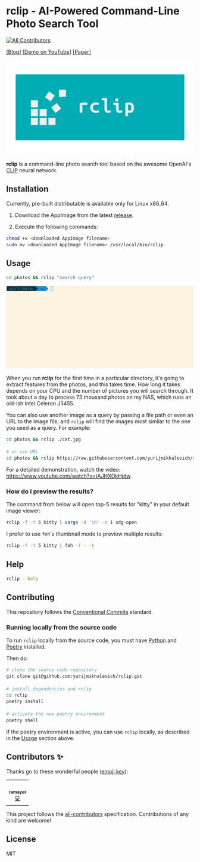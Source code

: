 # rclip - AI-Powered Command-Line Photo Search Tool
<!-- ALL-CONTRIBUTORS-BADGE:START - Do not remove or modify this section -->
[![All Contributors](https://img.shields.io/badge/all_contributors-1-orange.svg?style=flat-square)](#contributors-)
<!-- ALL-CONTRIBUTORS-BADGE:END -->

[[Blog]](https://mikhalevi.ch/rclip-an-ai-powered-command-line-photo-search-tool/) [[Demo on YouTube]](https://www.youtube.com/watch?v=tAJHXOkHidw) [[Paper]](https://www.thinkmind.org/index.php?view=article&articleid=content_2023_1_20_60011)

<div align="center">
  <img alt="rclip logo" src="resources/logo-transparent.png" width="600px" />
</div>

**rclip** is a command-line photo search tool based on the awesome OpenAI's [CLIP](https://github.com/openai/CLIP) neural network.

## Installation

Currently, pre-built distributable is available only for Linux x86_64.

1. Download the AppImage from the latest [release](https://github.com/yurijmikhalevich/rclip/releases).

2. Execute the following commands:

```bash
chmod +x <downloaded AppImage filename>
sudo mv <downloaded AppImage filename> /usr/local/bin/rclip
```

## Usage

```bash
cd photos && rclip "search query"
```

<img alt="rclip usage demo" src="resources/rclip-usage.gif" width="640px" />

When you run **rclip** for the first time in a particular directory, it's going to extract features from the photos, and this takes time. How long it takes depends on your CPU and the number of pictures you will search through. It took about a day to process 73 thousand photos on my NAS, which runs an old-ish Intel Celeron J3455.

You can also use another image as a query by passing a file path or even an URL to the image file, and `rclip` will find the images most similar to the one you used as a query. For example:

```bash
cd photos && rclip ./cat.jpg

# or use URL
cd photos && rclip https://raw.githubusercontent.com/yurijmikhalevich/rclip/main/tests/e2e/images/cat.jpg
```

For a detailed demonstration, watch the video: https://www.youtube.com/watch?v=tAJHXOkHidw.

### How do I preview the results?

The command from below will open top-5 results for "kitty" in your default image viewer:

```bash
rclip -f -t 5 kitty | xargs -d '\n' -n 1 xdg-open
```

I prefer to use `feh`'s thumbnail mode to preview multiple results:

```bash
rclip -f -t 5 kitty | feh -f - -t
```

## Help

```bash
rclip --help
```

## Contributing

This repository follows the [Conventional Commits](https://www.conventionalcommits.org/en/v1.0.0/) standard.

### Running locally from the source code

To run `rclip` locally from the source code, you must have [Python](https://www.python.org/downloads/) and [Poetry](https://python-poetry.org/) installed.

Then do:
```bash
# clone the source code repository
git clone git@github.com:yurijmikhalevich/rclip.git

# install dependencies and rclip
cd rclip
poetry install

# activate the new poetry environment
poetry shell
```

If the poetry environment is active, you can use `rclip` locally, as described in the [Usage](#usage) section above.

## Contributors ✨

Thanks go to these wonderful people ([emoji key](https://allcontributors.org/docs/en/emoji-key)):

<!-- ALL-CONTRIBUTORS-LIST:START - Do not remove or modify this section -->
<!-- prettier-ignore-start -->
<!-- markdownlint-disable -->
<table>
  <tr>
    <td align="center"><a href="https://github.com/ramayer"><img src="https://avatars.githubusercontent.com/u/72320?v=4?s=100" width="100px;" alt=""/><br /><sub><b>ramayer</b></sub></a><br /><a href="https://github.com/yurijmikhalevich/rclip/commits?author=ramayer" title="Code">💻</a></td>
  </tr>
</table>

<!-- markdownlint-restore -->
<!-- prettier-ignore-end -->

<!-- ALL-CONTRIBUTORS-LIST:END -->

This project follows the [all-contributors](https://github.com/all-contributors/all-contributors) specification. Contributions of any kind are welcome!

## License

MIT
